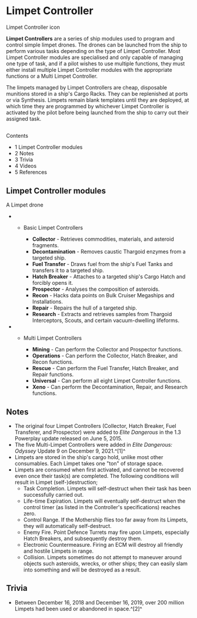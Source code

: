 # Limpet Controller
Limpet Controller icon
 		 	 

**Limpet Controllers** are a series of ship modules used to program and control simple limpet drones. The drones can be launched from the ship to perform various tasks depending on the type of Limpet Controller. Most Limpet Controller modules are specialised and only capable of managing one type of task, and if a pilot wishes to use multiple functions, they must either install multiple Limpet Controller modules with the appropriate functions or a Multi Limpet Controller.

The limpets managed by Limpet Controllers are cheap, disposable munitions stored in a ship's Cargo Racks. They can be replenished at ports or via Synthesis. Limpets remain blank templates until they are deployed, at which time they are programmed by whichever Limpet Controller is activated by the pilot before being launched from the ship to carry out their assigned task.

## 

Contents

- 1 Limpet Controller modules
- 2 Notes
- 3 Trivia
- 4 Videos
- 5 References

## Limpet Controller modules

 	 	 	 		 			 		 		 		 			
A Limpet drone
 		 	 
- - Basic Limpet Controllers

    - **Collector** - Retrieves commodities, materials, and asteroid fragments.
    - **Decontamination** - Removes caustic Thargoid enzymes from a targeted ship.
    - **Fuel Transfer** - Draws fuel from the ship's Fuel Tanks and transfers it to a targeted ship.
    - **Hatch Breaker** - Attaches to a targeted ship's Cargo Hatch and forcibly opens it.
    - **Prospector** - Analyses the composition of asteroids.
    - **Recon** - Hacks data points on Bulk Cruiser Megaships and Installations.
    - **Repair** - Repairs the hull of a targeted ship.
    - **Research** - Extracts and retrieves samples from Thargoid Interceptors, Scouts, and certain vacuum-dwelling lifeforms.

- - Multi Limpet Controllers

    - **Mining** - Can perform the Collector and Prospector functions.
    - **Operations** - Can perform the Collector, Hatch Breaker, and Recon functions.
    - **Rescue** - Can perform the Fuel Transfer, Hatch Breaker, and Repair functions.
    - **Universal** - Can perform all eight Limpet Controller functions.
    - **Xeno** - Can perform the Decontamination, Repair, and Research functions.

## Notes

- The original four Limpet Controllers (Collector, Hatch Breaker, Fuel Transferer, and Prospector) were added to *Elite Dangerous* in the 1.3 Powerplay update released on June 5, 2015.
- The five Multi-Limpet Controllers were added in *Elite Dangerous: Odyssey* Update 9 on December 9, 2021.^[1]^
- Limpets are stored in the ship's cargo hold, unlike most other consumables. Each Limpet takes one "ton" of storage space.
- Limpets are consumed when first activated, and cannot be recovered even once their task(s) are completed. The following conditions will result in Limpet (self-)destruction;
    - Task Completion. Limpets will self-destruct when their task has been successfully carried out.
    - Life-time Expiration. Limpets will eventually self-destruct when the control timer (as listed in the Controller's specifications) reaches zero.
    - Control Range. If the Mothership flies too far away from its Limpets, they will automatically self-destruct.
    - Enemy Fire. Point Defence Turrets may fire upon Limpets, especially Hatch Breakers, and subsequently destroy them.
    - Electronic Countermeasure. Firing an ECM will destroy all friendly and hostile Limpets in range.
    - Collision. Limpets sometimes do not attempt to maneuver around objects such asteroids, wrecks, or other ships; they can easily slam into something and will be destroyed as a result.

## Trivia

- Between December 16, 2018 and December 16, 2019, over 200 million Limpets had been used or abandoned in space.^[2]^